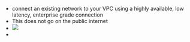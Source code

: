- connect an existing network to your VPC using a highly available, low latency, enterprise grade connection
- This does not go on the public internet
- ![](https://www.cloudbank.org/sites/default/files/styles/medium/public/file_fields/tool/google-interconnect.png?itok=nmco3JDC)
-
